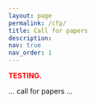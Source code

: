 ```yaml
---
layout: page
permalink: /cfp/
title: Call for papers
description:
nav: true
nav_order: 1
---
```


<span style="color: red; font-weight: bold;">TESTING.</span>

... call for papers ...
